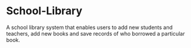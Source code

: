 # School-Library
A school library system that enables users to add new students and teachers, add new books and save records of who borrowed a particular book.
